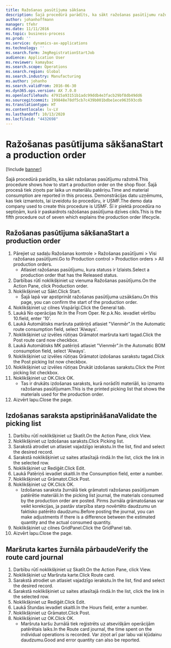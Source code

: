```yaml
---
title: Ražošanas pasūtījuma sākšana
description: Šajā procedūrā parādīts, ka sākt ražošanas pasūtījumu ražotnē.
author: johanhoffmann
manager: tfehr
ms.date: 11/11/2016
ms.topic: business-process
ms.prod: ''
ms.service: dynamics-ax-applications
ms.technology: ''
ms.search.form: JmgRegistrationStartJob
audience: Application User
ms.reviewer: kamaybac
ms.search.scope: Operations
ms.search.region: Global
ms.search.industry: Manufacturing
ms.author: johanho
ms.search.validFrom: 2016-06-30
ms.dyn365.ops.version: AX 7.0.0
ms.openlocfilehash: 47915a93151b1adc99ddb4e3facb29bf8db49dd6
ms.sourcegitcommit: 199848e78df5cb7c439b001bdbe1ece963593cdb
ms.translationtype: HT
ms.contentlocale: lv-LV
ms.lasthandoff: 10/13/2020
ms.locfileid: "4432698"
---
```

# <a name="start-a-production-order"></a><span data-ttu-id="20d6e-103">Ražošanas pasūtījuma sākšana</span><span class="sxs-lookup"><span data-stu-id="20d6e-103">Start a production order</span></span>

[!include [banner](../../includes/banner.md)]

<span data-ttu-id="20d6e-104">Šajā procedūrā parādīts, ka sākt ražošanas pasūtījumu ražotnē.</span><span class="sxs-lookup"><span data-stu-id="20d6e-104">This procedure shows how to start a production order on the shop floor.</span></span> <span data-ttu-id="20d6e-105">Šajā procesā tiek ziņots par laika un materiālu patēriņu.</span><span class="sxs-lookup"><span data-stu-id="20d6e-105">Time and material consumption are reported in this process.</span></span> <span data-ttu-id="20d6e-106">Demonstrācijas datu uzņēmums, kas tiek izmantots, lai izveidotu šo procedūru, ir USMF.</span><span class="sxs-lookup"><span data-stu-id="20d6e-106">The demo data company used to create this procedure is USMF.</span></span> <span data-ttu-id="20d6e-107">Šī ir piektā procedūra no septiņām, kurā ir paskaidrots ražošanas pasūtījuma dzīves cikls.</span><span class="sxs-lookup"><span data-stu-id="20d6e-107">This is the fifth procedure out of seven which explains the production order lifecycle.</span></span>


## <a name="start-a-production-order"></a><span data-ttu-id="20d6e-108">Ražošanas pasūtījuma sākšana</span><span class="sxs-lookup"><span data-stu-id="20d6e-108">Start a production order</span></span>
1. <span data-ttu-id="20d6e-109">Pārejiet uz sadaļu Ražošanas kontrole > Ražošanas pasūtījumi > Visi ražošanas pasūtījumi.</span><span class="sxs-lookup"><span data-stu-id="20d6e-109">Go to Production control > Production orders > All production orders.</span></span>
    * <span data-ttu-id="20d6e-110">Atlasiet ražošanas pasūtījumu, kura statuss ir Izlaists.</span><span class="sxs-lookup"><span data-stu-id="20d6e-110">Select a production order that has the Released status.</span></span>  
2. <span data-ttu-id="20d6e-111">Darbības rūtī noklikšķiniet uz vienuma Ražošanas pasūtījums.</span><span class="sxs-lookup"><span data-stu-id="20d6e-111">On the Action Pane, click Production order.</span></span>
3. <span data-ttu-id="20d6e-112">Noklikšķiniet uz Sākt.</span><span class="sxs-lookup"><span data-stu-id="20d6e-112">Click Start.</span></span>
    * <span data-ttu-id="20d6e-113">Šajā lapā var apstiprināt ražošanas pasūtījuma uzsākšanu.</span><span class="sxs-lookup"><span data-stu-id="20d6e-113">On this page, you can confirm the start of the production order.</span></span>  
4. <span data-ttu-id="20d6e-114">Noklikšķiniet uz cilnes Vispārīgi.</span><span class="sxs-lookup"><span data-stu-id="20d6e-114">Click the General tab.</span></span>
5. <span data-ttu-id="20d6e-115">Laukā No operācijas Nr.</span><span class="sxs-lookup"><span data-stu-id="20d6e-115">In the From Oper.</span></span> <span data-ttu-id="20d6e-116">Nr.p.k.</span><span class="sxs-lookup"><span data-stu-id="20d6e-116">No.</span></span> <span data-ttu-id="20d6e-117">ievadiet vērtību 10.</span><span class="sxs-lookup"><span data-stu-id="20d6e-117">field, enter '10'.</span></span>
6. <span data-ttu-id="20d6e-118">Laukā Automātisks maršruta patēriņš atlasiet "Vienmēr".</span><span class="sxs-lookup"><span data-stu-id="20d6e-118">In the Automatic route consumption field, select 'Always'.</span></span>
7. <span data-ttu-id="20d6e-119">Noklikšķiniet uz izvēles rūtiņas Grāmatot maršruta karti tagad.</span><span class="sxs-lookup"><span data-stu-id="20d6e-119">Click the Post route card now checkbox.</span></span>
8. <span data-ttu-id="20d6e-120">Laukā Automātisks MK patēriņš atlasiet "Vienmēr".</span><span class="sxs-lookup"><span data-stu-id="20d6e-120">In the Automatic BOM consumption field, select 'Always'.</span></span>
9. <span data-ttu-id="20d6e-121">Noklikšķiniet uz izvēles rūtiņas Grāmatot izdošanas sarakstu tagad.</span><span class="sxs-lookup"><span data-stu-id="20d6e-121">Click the Post picking list now checkbox.</span></span>
10. <span data-ttu-id="20d6e-122">Noklikšķiniet uz izvēles rūtiņas Drukāt izdošanas sarakstu.</span><span class="sxs-lookup"><span data-stu-id="20d6e-122">Click the Print picking list checkbox.</span></span>
11. <span data-ttu-id="20d6e-123">Noklikšķiniet uz OK.</span><span class="sxs-lookup"><span data-stu-id="20d6e-123">Click OK.</span></span>
    * <span data-ttu-id="20d6e-124">Tas ir drukāts izdošanas saraksts, kurā norādīti materiāli, ko izmanto ražošanas pasūtījumam.</span><span class="sxs-lookup"><span data-stu-id="20d6e-124">This is the printed picking list that shows the materials used for the production order.</span></span>  
12. <span data-ttu-id="20d6e-125">Aizvērt lapu.</span><span class="sxs-lookup"><span data-stu-id="20d6e-125">Close the page.</span></span>

## <a name="validate-the-picking-list"></a><span data-ttu-id="20d6e-126">Izdošanas saraksta apstiprināšana</span><span class="sxs-lookup"><span data-stu-id="20d6e-126">Validate the picking list</span></span>
1. <span data-ttu-id="20d6e-127">Darbību rūtī noklikšķiniet uz Skatīt.</span><span class="sxs-lookup"><span data-stu-id="20d6e-127">On the Action Pane, click View.</span></span>
2. <span data-ttu-id="20d6e-128">Noklikšķiniet uz Izdošanas saraksts.</span><span class="sxs-lookup"><span data-stu-id="20d6e-128">Click Picking list.</span></span>
3. <span data-ttu-id="20d6e-129">Sarakstā atrodiet un atlasiet vajadzīgo ierakstu.</span><span class="sxs-lookup"><span data-stu-id="20d6e-129">In the list, find and select the desired record.</span></span>
4. <span data-ttu-id="20d6e-130">Sarakstā noklikšķiniet uz saites atlasītajā rindā.</span><span class="sxs-lookup"><span data-stu-id="20d6e-130">In the list, click the link in the selected row.</span></span>
5. <span data-ttu-id="20d6e-131">Noklikšķiniet uz Rediģēt.</span><span class="sxs-lookup"><span data-stu-id="20d6e-131">Click Edit.</span></span>
6. <span data-ttu-id="20d6e-132">Laukā Patēriņš ievadiet skaitli.</span><span class="sxs-lookup"><span data-stu-id="20d6e-132">In the Consumption field, enter a number.</span></span>
7. <span data-ttu-id="20d6e-133">Noklikšķiniet uz Grāmatot.</span><span class="sxs-lookup"><span data-stu-id="20d6e-133">Click Post.</span></span>
8. <span data-ttu-id="20d6e-134">Noklikšķiniet uz OK.</span><span class="sxs-lookup"><span data-stu-id="20d6e-134">Click OK.</span></span>
    * <span data-ttu-id="20d6e-135">Izdošanas saraksta žurnālā tiek grāmatoti ražošanas pasūtījumam patērētie materiāli.</span><span class="sxs-lookup"><span data-stu-id="20d6e-135">In the picking list journal, the materials consumed by the production order are posted.</span></span> <span data-ttu-id="20d6e-136">Pirms žurnāla grāmatošanas var veikt korekcijas, ja pastāv starpība starp novērtēto daudzumu un faktisko patērēto daudzumu.</span><span class="sxs-lookup"><span data-stu-id="20d6e-136">Before posting the journal, you can make adjustments if there is a difference between the estimated quantity and the actual consumed quantity.</span></span>  
9. <span data-ttu-id="20d6e-137">Noklikšķiniet uz cilnes GridPanel.</span><span class="sxs-lookup"><span data-stu-id="20d6e-137">Click the GridPanel tab.</span></span>
10. <span data-ttu-id="20d6e-138">Aizvērt lapu.</span><span class="sxs-lookup"><span data-stu-id="20d6e-138">Close the page.</span></span>

## <a name="verify-the-route-card-journal"></a><span data-ttu-id="20d6e-139">Maršruta kartes žurnāla pārbaude</span><span class="sxs-lookup"><span data-stu-id="20d6e-139">Verify the route card journal</span></span>
1. <span data-ttu-id="20d6e-140">Darbību rūtī noklikšķiniet uz Skatīt.</span><span class="sxs-lookup"><span data-stu-id="20d6e-140">On the Action Pane, click View.</span></span>
2. <span data-ttu-id="20d6e-141">Noklikšķiniet uz Maršruta karte.</span><span class="sxs-lookup"><span data-stu-id="20d6e-141">Click Route card.</span></span>
3. <span data-ttu-id="20d6e-142">Sarakstā atrodiet un atlasiet vajadzīgo ierakstu.</span><span class="sxs-lookup"><span data-stu-id="20d6e-142">In the list, find and select the desired record.</span></span>
4. <span data-ttu-id="20d6e-143">Sarakstā noklikšķiniet uz saites atlasītajā rindā.</span><span class="sxs-lookup"><span data-stu-id="20d6e-143">In the list, click the link in the selected row.</span></span>
5. <span data-ttu-id="20d6e-144">Noklikšķiniet uz Rediģēt.</span><span class="sxs-lookup"><span data-stu-id="20d6e-144">Click Edit.</span></span>
6. <span data-ttu-id="20d6e-145">Laukā Stundas ievadiet skaitli.</span><span class="sxs-lookup"><span data-stu-id="20d6e-145">In the Hours field, enter a number.</span></span>
7. <span data-ttu-id="20d6e-146">Noklikšķiniet uz Grāmatot.</span><span class="sxs-lookup"><span data-stu-id="20d6e-146">Click Post.</span></span>
8. <span data-ttu-id="20d6e-147">Noklikšķiniet uz OK.</span><span class="sxs-lookup"><span data-stu-id="20d6e-147">Click OK.</span></span>
    * <span data-ttu-id="20d6e-148">Maršruta karšu žurnālā tiek reģistrēts uz atsevišķām operācijām patērētais laiks.</span><span class="sxs-lookup"><span data-stu-id="20d6e-148">In the Route card journal, the time spent on the individual operations is recorded.</span></span> <span data-ttu-id="20d6e-149">Var ziņot arī par labu vai kļūdainu daudzumu.</span><span class="sxs-lookup"><span data-stu-id="20d6e-149">Good and error quantity can also be reported.</span></span>  
